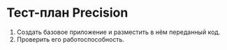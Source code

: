 # Тест-план Precision

1. Создать базовое приложение и разместить в нём переданный код.
2. Проверить его работоспособность.